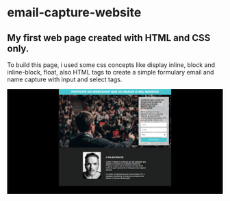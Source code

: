 # email-capture-website
## My first web page created with HTML and CSS only.

 To build this page, i used some css concepts like display inline, block and inline-block, float, also HTML tags to create a simple formulary email and name capture with input and select tags.


![webpage screenshot](https://github.com/firminoneto11/email-capture-website/blob/main/webpage%20screenshot.png)
